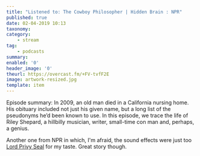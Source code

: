 ```yaml
---
title: "Listened to: The Cowboy Philosopher | Hidden Brain : NPR"
published: true
date: 02-04-2019 10:13
taxonomy:
category:
	- stream
tag:
	- podcasts
summary:
enabled: '0'
header_image: '0'
theurl: https://overcast.fm/+FV-tvfF2E
image: artwork-resized.jpg
template: item
---
```

 
Episode summary: In 2009, an old man died in a California nursing home. His obituary included not just his given name, but a long list of the pseudonyms he’d been known to use. In this episode, we trace the life of Riley Shepard, a hillbilly musician, writer, small-time con man and, perhaps, a genius.

Another one from NPR in which, I'm afraid, the sound effects were just too [Lord Privy Seal](https://www.youtube.com/watch?v=AVlfvdH7qwY) for my taste. Great story though.

